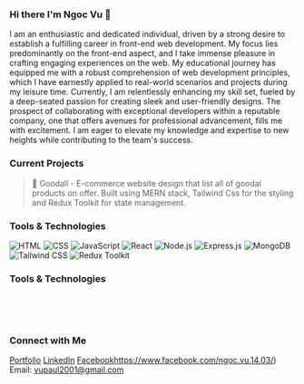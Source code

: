 ### Hi there I'm Ngoc Vu 👋
I am an enthusiastic and dedicated individual, driven by a strong desire to establish a fulfilling career in front-end web development. My focus lies predominantly on the front-end aspect, and I take immense pleasure in crafting engaging experiences on the web. My educational journey has equipped me with a robust comprehension of web development principles, which I have earnestly applied to real-world scenarios and projects during my leisure time. Currently, I am relentlessly enhancing my skill set, fueled by a deep-seated passion for creating sleek and user-friendly designs. The prospect of collaborating with exceptional developers within a reputable company, one that offers avenues for professional advancement, fills me with excitement. I am eager to elevate my knowledge and expertise to new heights while contributing to the team's success.

### Current Projects
> 🧴 Goodall - E-commerce website design that list all of goodal products on offer. Built using MERN stack, Tailwind Css for the styling and Redux Toolkit for state management.

### Tools & Technologies
![HTML](https://img.shields.io/badge/-HTML5-E34F26?style=flat-square&logo=html5&logoColor=white)
![CSS](https://img.shields.io/badge/-CSS3-1572B6?style=flat-square&logo=css3)
![JavaScript](https://img.shields.io/badge/-JavaScript-F7DF1E?style=flat-square&logo=javascript&logoColor=black)
![React](https://img.shields.io/badge/-React-61DAFB?style=flat-square&logo=react&logoColor=black)
![Node.js](https://img.shields.io/badge/-Node.js-339933?style=flat-square&logo=node.js&logoColor=white)
![Express.js](https://img.shields.io/badge/-Express.js-000000?style=flat-square&logo=express&logoColor=white)
![MongoDB](https://img.shields.io/badge/-MongoDB-47A248?style=flat-square&logo=mongodb&logoColor=white)
![Tailwind CSS](https://img.shields.io/badge/-Tailwind%20CSS-38B2AC?style=flat-square&logo=tailwind-css&logoColor=white)
![Redux Toolkit](https://img.shields.io/badge/-Redux%20Toolkit-764ABC?style=flat-square&logo=redux&logoColor=white)


### Tools & Technologies
<div style="display: flex; gap: 15px; align-items: center;">
    <div style="width: 50px; height: 50px; border-radius: 50%; overflow: hidden;">
        <img src="https://img.shields.io/badge/-HTML5-E34F26?logo=html5&logoColor=white" alt="HTML5" style="width: 20%; height: 20%;">
    </div>
    <div style="width: 50px; height: 50px; border-radius: 50%; overflow: hidden;">
        <img src="https://img.shields.io/badge/-CSS3-1572B6?logo=css3" alt="CSS3" style="width: 20%; height: 20%;">
    </div>
    <div style="width: 50px; height: 50px; border-radius: 50%; overflow: hidden;">
        <img src="https://img.shields.io/badge/-JavaScript-F7DF1E?logo=javascript&logoColor=black" alt="JavaScript" style="width: 20%; height: 20%;">
    </div>
    <div style="width: 50px; height: 50px; border-radius: 50%; overflow: hidden;">
        <img src="https://img.shields.io/badge/-React-61DAFB?logo=react&logoColor=black" alt="React" style="width: 20%; height: 20%;">
    </div>
    <div style="width: 50px; height: 50px; border-radius: 50%; overflow: hidden;">
        <img src="https://img.shields.io/badge/-Node.js-339933?logo=node.js&logoColor=white" alt="Node.js" style="width: 20%; height: 20%;">
    </div>
    <div style="width: 50px; height: 50px; border-radius: 50%; overflow: hidden;">
        <img src="https://img.shields.io/badge/-Express.js-000000?logo=express&logoColor=white" alt="Express.js" style="width: 20%; height: 20%;">
    </div>
    <div style="width: 50px; height: 50px; border-radius: 50%; overflow: hidden;">
        <img src="https://img.shields.io/badge/-MongoDB-47A248?logo=mongodb&logoColor=white" alt="MongoDB" style="width: 20%; height: 20%;">
    </div>
    <div style="width: 50px; height: 50px; border-radius: 50%; overflow: hidden;">
        <img src="https://img.shields.io/badge/-Tailwind%20CSS-38B2AC?logo=tailwind-css&logoColor=white" alt="Tailwind CSS" style="width: 20%; height: 20%;">
    </div>
    <div style="width: 50px; height: 50px; border-radius: 50%; overflow: hidden;">
        <img src="https://img.shields.io/badge/-Redux%20Toolkit-764ABC?logo=redux&logoColor=white" alt="Redux Toolkit" style="width: 20%; height: 20%;">
    </div>
</div>



### Connect with Me
[Portfolio]()
[LinkedIn](https://www.linkedin.com/in/dao-ngoc-vu-734992223/)
[Facebook](https://www.facebook.com/ngoc.vu.14.03/)https://www.facebook.com/ngoc.vu.14.03/)
Email: vupaul2001@gmail.com


